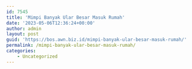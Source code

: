 ```yaml
---
id: 7545
title: 'Mimpi Banyak Ular Besar Masuk Rumah'
date: '2023-05-06T12:36:24+00:00'
author: admin
layout: post
guid: 'https://bos.awn.biz.id/mimpi-banyak-ular-besar-masuk-rumah/'
permalink: /mimpi-banyak-ular-besar-masuk-rumah/
categories:
    - Uncategorized
---
```


